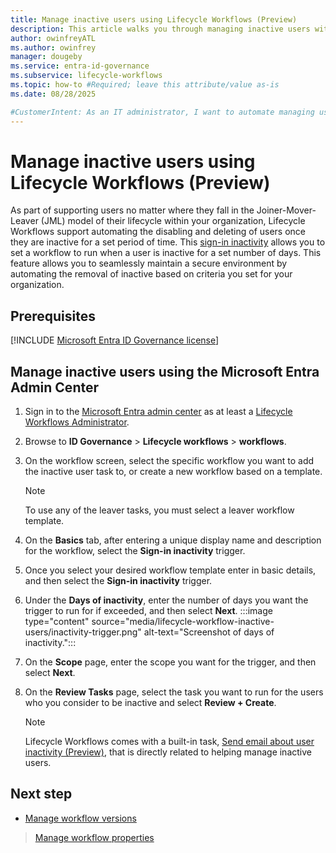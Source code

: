 ```yaml
---
title: Manage inactive users using Lifecycle Workflows (Preview)
description: This article walks you through managing inactive users with Lifecycle Workflows.
author: owinfreyATL
ms.author: owinfrey
manager: dougeby
ms.service: entra-id-governance
ms.subservice: lifecycle-workflows
ms.topic: how-to #Required; leave this attribute/value as-is
ms.date: 08/28/2025

#CustomerIntent: As an IT administrator, I want to automate managing users with Lifecycle Workflows so that management and security is streamlined.
---
```


# Manage inactive users using Lifecycle Workflows (Preview)

As part of supporting users no matter where they fall in the Joiner-Mover-Leaver (JML)  model of their lifecycle within your organization, Lifecycle Workflows support automating the disabling and deleting of users once they are inactive for a set period of time. This [sign-in inactivity](lifecycle-workflow-execution-conditions.md#sign-in-inactivity-trigger) allows you to set a workflow to run when a user is inactive for a set number of days. This feature allows you to seamlessly maintain a secure environment by automating the removal of inactive based on criteria you set for your organization.

## Prerequisites

[!INCLUDE [Microsoft Entra ID Governance license](~/includes/entra-entra-governance-license.md)]


## Manage inactive users using the Microsoft Entra Admin Center

1. Sign in to the [Microsoft Entra admin center](https://entra.microsoft.com) as at least a [Lifecycle Workflows Administrator](../identity/role-based-access-control/permissions-reference.md#lifecycle-workflows-administrator).

1. Browse to **ID Governance** > **Lifecycle workflows** > **workflows**.

1. On the workflow screen, select the specific workflow you want to add the inactive user task to, or create a new workflow based on a template.
    > [!NOTE]
    > To use any of the leaver tasks, you must select a leaver workflow template.
1. On the **Basics** tab, after entering a unique display name and description for the workflow,  select the **Sign-in inactivity** trigger.

1. Once you select your desired workflow template enter in basic details, and then select the **Sign-in inactivity** trigger.

1.  Under the **Days of inactivity**, enter the number of days you want the trigger to run for if exceeded, and then select **Next**.
    :::image type="content" source="media/lifecycle-workflow-inactive-users/inactivity-trigger.png" alt-text="Screenshot of days of inactivity.":::
1. On the **Scope** page, enter the scope you want for the trigger, and then select **Next**.

1. On the **Review Tasks** page, select the task you want to run for the users who you consider to be inactive and select **Review + Create**.
    > [!NOTE]
    > Lifecycle Workflows comes with a built-in task, [Send email about user inactivity (Preview)](lifecycle-workflow-tasks.md#send-email-about-user-inactivity-preview), that is directly related to helping manage inactive users.


## Next step

- [Manage workflow versions](manage-workflow-tasks.md)
> [Manage workflow properties](manage-workflow-properties.md)

